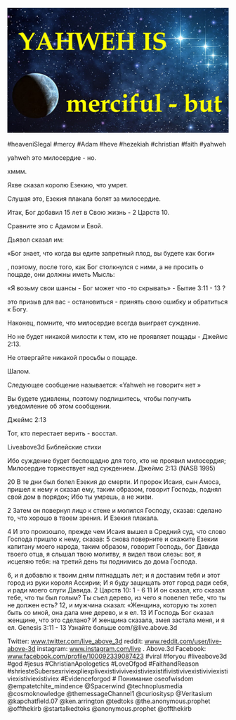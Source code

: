 ![Video cover image](../cover.jpg "cover photo")

#heaveniSlegal #mercy #Adam #heve #hezekiah #christian #faith #yahweh

yahweh это милосердие - но.

хммм.

Яхве сказал королю Езекию, что умрет.

Слушая это, Езекия плакала болят за милосердие.

Итак, Бог добавил 15 лет в Свою жизнь - 2 Царств 10.

Сравните это с Адамом и Евой.

Дьявол сказал им:

«Бог знает, что когда вы едите запретный плод, вы будете как боги»

, поэтому, после того, как Бог столкнулся с ними, а не просить о пощаде, они должны иметь Мысль:

«Я возьму свои шансы - Бог может что -то скрывать» - Бытие 3:11 - 13 ?

это призыв для вас - остановиться - принять свою ошибку и обратиться к Богу.

Наконец, помните, что милосердие всегда выиграет суждение.

Но не будет никакой милости к тем, кто не проявляет пощады - Джеймс 2:13.

Не отвергайте никакой просьбы о пощаде.

Шалом.

Следующее сообщение называется: «Yahweh не говорит« нет »

Вы будете удивлены, поэтому подпишитесь, чтобы получить уведомление об этом сообщении.  

Джеймс 2:13


Тот, кто перестает верить - восстал.

Liveabove3d
Библейские стихи

Ибо суждение будет беспощадно для того, кто не проявил милосердия; Милосердие торжествует над суждением.
Джеймс 2:13 (NASB 1995)



20 В те дни был болел Езекия до смерти. И пророк Исаия, сын Амоса, пришел к нему и сказал ему, таким образом, говорит Господь, поднял свой дом в порядок; Ибо ты умрешь, а не живи.

2 Затем он повернул лицо к стене и молился Господу, сказав: сделано то, что хорошо в твоем зрения. И Езекия плакала.

4 И это произошло, прежде чем Исаия вышел в Средний суд, что слово Господа пришло к нему, сказав:    5 снова поверните и скажите Езекии капитану моего народа, таким образом, говорит Господь, бог Давида твоего отца, я слышал твою молитву, я видел твои слезы: вот, я исцеляю тебя: на третий день ты поднимись до дома Господа.

6, и я добавлю к твоим дням пятнадцать лет; и я доставим тебя и этот город из руки короля Ассирии; И я буду защищать этот город ради себя, и ради моего слуги Давида.
2 Царств 10: 1 - 6
11 И он сказал, кто сказал тебе, что ты был голым? Ты съел дерево, из чего я повелел тебе, что ты не должен есть?
12, и мужчина сказал: «Женщина, которую ты хотел быть со мной, она дала мне дерево, и я ел.
13 И Господь Бог сказал женщине, что это сделано? И женщина сказала, змея застала меня, и я ел.
Genesis 3:11 - 13
Узнайте больше   com/@live.above.3d

Twitter: www.twitter.com/live_above_3d
reddit: www.reddit.com/user/live-above-3d
instagram: www.instagram.com/live . Above.3d
Facebook: www.facebook.com/profile/100092339087423
#viral #foryou #liveabove3d #god #jesus #ChristianApologetics #LoveOfgod #FaithandReason #shriesteSubersexriviexpliexplivexistivivivexistiviexistifivistivivexistiviviexistiviexistiviexistiviex #Evidenceforgod # Понимание oseofwisdom @empatetchite_mindence @Spacerwind @technoplusmedia @cosmoknowledge @themessageChannel1 @curiositysp @Veritasium @kapchatfield.07 @ken.arrington @tedtoks @the.anonymous.prophet @offthekirb @startalkedtoks @anonymous.prophet @offthekirb








